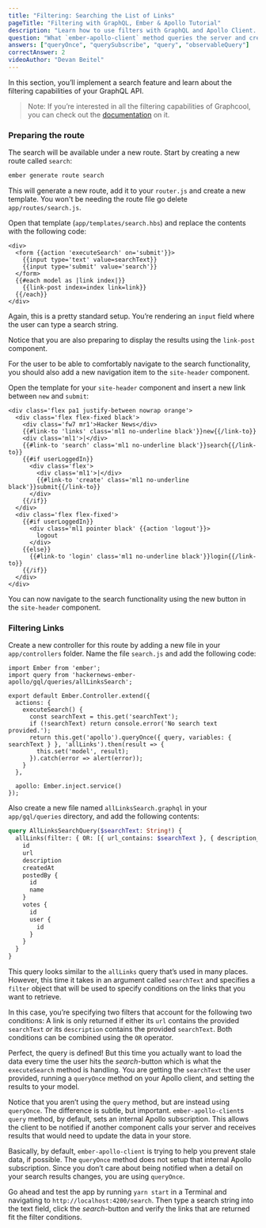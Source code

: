 ```yaml
---
title: "Filtering: Searching the List of Links"
pageTitle: "Filtering with GraphQL, Ember & Apollo Tutorial"
description: "Learn how to use filters with GraphQL and Apollo Client. Graphcool provides a powerful filter and ordering API that you'll explore in this example."
question: "What `ember-apollo-client` method queries the server and creates a subscription on the store?"
answers: ["queryOnce", "querySubscribe", "query", "observableQuery"]
correctAnswer: 2
videoAuthor: "Devan Beitel"
---
```


In this section, you’ll implement a search feature and learn about the filtering capabilities of your GraphQL API.

> Note: If you’re interested in all the filtering capabilities of Graphcool, you can check out the [documentation](https://www.graph.cool/docs/reference/simple-api/filtering-by-field-xookaexai0/) on it.

### Preparing the route

<Instruction>

The search will be available under a new route. Start by creating a new route called `search`:

```bash
ember generate route search
```

</Instruction>

This will generate a new route, add it to your `router.js` and create a new template. You won't be needing the route file go delete `app/routes/search.js`.

<Instruction>

Open that template (`app/templates/search.hbs`) and replace the contents with the following code:

```hbs(path=".../hackernews-ember-apollo/app/templates/search.hbs")
<div>
  <form {{action 'executeSearch' on='submit'}}>
    {{input type='text' value=searchText}}
    {{input type='submit' value='search'}}
  </form>
  {{#each model as |link index|}}
    {{link-post index=index link=link}}
  {{/each}}
</div>
```

</Instruction>

Again, this is a pretty standard setup. You’re rendering an `input` field where the user can type a search string. 

Notice that you are also preparing to display the results using the `link-post` component.

For the user to be able to comfortably navigate to the search functionality, you should also add a new navigation item to the `site-header` component.

<Instruction>

Open the template for your `site-header` component and insert a new link between `new` and `submit`:

```hbs(path=".../hackernews-ember-apollo/app/templates/components/site-header.hbs")
<div class='flex pa1 justify-between nowrap orange'>
  <div class='flex flex-fixed black'>
    <div class='fw7 mr1'>Hacker News</div>
    {{#link-to 'links' class='ml1 no-underline black'}}new{{/link-to}}
    <div class='ml1'>|</div>
    {{#link-to 'search' class='ml1 no-underline black'}}search{{/link-to}}
    {{#if userLoggedIn}}
      <div class='flex'>
        <div class='ml1'>|</div>
        {{#link-to 'create' class='ml1 no-underline black'}}submit{{/link-to}}
      </div>
    {{/if}}
  </div>
  <div class='flex flex-fixed'>
    {{#if userLoggedIn}}
      <div class='ml1 pointer black' {{action 'logout'}}>
        logout
      </div>
    {{else}}
      {{#link-to 'login' class='ml1 no-underline black'}}login{{/link-to}}
    {{/if}}
  </div>
</div>
```

</Instruction>

You can now navigate to the search functionality using the new button in the `site-header` component.

### Filtering Links

<Instruction>

Create a new controller for this route by adding a new file in your `app/controllers` folder. Name the file `search.js` and add the following code:

```js(path=".../hackernews-ember-apollo/app/controllers/search.js")
import Ember from 'ember';
import query from 'hackernews-ember-apollo/gql/queries/allLinksSearch';

export default Ember.Controller.extend({
  actions: {
    executeSearch() {
      const searchText = this.get('searchText');
      if (!searchText) return console.error('No search text provided.');
      return this.get('apollo').queryOnce({ query, variables: { searchText } }, 'allLinks').then(result => {
        this.set('model', result);
      }).catch(error => alert(error));
    }
  },

  apollo: Ember.inject.service()
});
```

Also create a new file named `allLinksSearch.graphql` in your `app/gql/queries` directory, and add the following contents:

```graphql
query AllLinksSearchQuery($searchText: String!) {
  allLinks(filter: { OR: [{ url_contains: $searchText }, { description_contains: $searchText }] }) {
    id
    url
    description
    createdAt
    postedBy {
      id
      name
    }
    votes {
      id
      user {
        id
      }
    }
  }
}
```

</Instruction>

This query looks similar to the `allLinks` query that’s used in many places. However, this time it takes in an argument called `searchText` and specifies a `filter` object that will be used to specify conditions on the links that you want to retrieve.

In this case, you’re specifying two filters that account for the following two conditions: A link is only returned if either its `url` contains the provided `searchText` *or* its `description` contains the provided `searchText`. Both conditions can be combined using the `OR` operator.

Perfect, the query is defined! But this time you actually want to load the data every time the user hits the *search*-button which is what the `executeSearch` method is handling. You are getting the `searchText` the user provided, running a 
`queryOnce` method on your Apollo client, and setting the results to your model.

Notice that you aren’t using the `query` method, but are instead using `queryOnce`. The difference is subtle, but important. `ember-apollo-client`s `query` method, by default, sets an internal Apollo subscription. This allows the client to be notified if another component calls your server and receives results that would need to update the data in your store. 

Basically, by default, `ember-apollo-client` is trying to help you prevent stale data, if possible. The `queryOnce` method does not setup that internal Apollo subscription. Since you don’t care about being notified when a detail on your search results changes, you are using `queryOnce`.

Go ahead and test the app by running `yarn start` in a Terminal and navigating to `http://localhost:4200/search`. Then type a search string into the text field, click the *search*-button and verify the links that are returned fit the filter conditions.